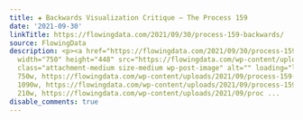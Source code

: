 ```yaml
---
title: ✚ Backwards Visualization Critique – The Process 159
date: '2021-09-30'
linkTitle: https://flowingdata.com/2021/09/30/process-159-backwards/
source: FlowingData
description: <p><a href="https://flowingdata.com/2021/09/30/process-159-backwards/"><img
  width="750" height="448" src="https://flowingdata.com/wp-content/uploads/2021/09/process-159-featured-750x448.png"
  class="attachment-medium size-medium wp-post-image" alt="" loading="lazy" srcset="https://flowingdata.com/wp-content/uploads/2021/09/process-159-featured-750x448.png
  750w, https://flowingdata.com/wp-content/uploads/2021/09/process-159-featured-1090x651.png
  1090w, https://flowingdata.com/wp-content/uploads/2021/09/process-159-featured-210x125.png
  210w, https://flowingdata.com/wp-content/uploads/2021/09/proc ...
disable_comments: true
---
```

<p><a href="https://flowingdata.com/2021/09/30/process-159-backwards/"><img width="750" height="448" src="https://flowingdata.com/wp-content/uploads/2021/09/process-159-featured-750x448.png" class="attachment-medium size-medium wp-post-image" alt="" loading="lazy" srcset="https://flowingdata.com/wp-content/uploads/2021/09/process-159-featured-750x448.png 750w, https://flowingdata.com/wp-content/uploads/2021/09/process-159-featured-1090x651.png 1090w, https://flowingdata.com/wp-content/uploads/2021/09/process-159-featured-210x125.png 210w, https://flowingdata.com/wp-content/uploads/2021/09/proc ...